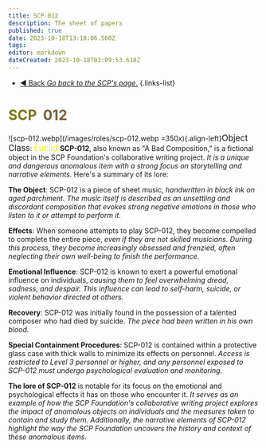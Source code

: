 ```yaml
---
title: SCP-012
description: The sheet of papers
published: true
date: 2023-10-18T13:18:06.560Z
tags: 
editor: markdown
dateCreated: 2023-10-18T03:09:53.618Z
---
```


- [:arrow_backward: Back *Go back to the SCP's page.*](/en/game/scps#scps)
{.links-list}
# <font color="#7a7a18">SCP</font><font color="white">-</font><font color="#79613e">012</font>
![scp-012.webp](/images/roles/scp-012.webp =350x){.align-left}<big>Object Class</big>: <font color="#f5f503"><big>Euclid</big></font>
**SCP-012**, also known as "A Bad Composition," is a fictional object in the SCP Foundation's collaborative writing project. *It is a unique and dangerous anomalous item with a strong focus on storytelling and narrative elements.* 
Here's a summary of its lore:

**The Object**: SCP-012 is a piece of sheet music, *handwritten in black ink on aged parchment. The music itself is described as an unsettling and discordant composition that evokes strong negative emotions in those who listen to it or attempt to perform it.*

**Effects**: When someone attempts to play SCP-012, they become compelled to complete the entire piece, *even if they are not skilled musicians. During this process, they become increasingly obsessed and frenzied, often neglecting their own well-being to finish the performance.*

**Emotional Influence**: SCP-012 is known to exert a powerful emotional influence on individuals, *causing them to feel overwhelming dread, sadness, and despair. This influence can lead to self-harm, suicide, or violent behavior directed at others.*

**Recovery**: SCP-012 was initially found in the possession of a talented composer who had died by suicide. *The piece had been written in his own blood.*

**Special Containment Procedures**: SCP-012 is contained within a protective glass case with thick walls to minimize its effects on personnel. *Access is restricted to Level 3 personnel or higher, and any personnel exposed to SCP-012 must undergo psychological evaluation and monitoring.*

**The lore of SCP-012** is notable for its focus on the emotional and psychological effects it has on those who encounter it. *It serves as an example of how the SCP Foundation's collaborative writing project explores the impact of anomalous objects on individuals and the measures taken to contain and study them. Additionally, the narrative elements of SCP-012 highlight the way the SCP Foundation uncovers the history and context of these anomalous items.*